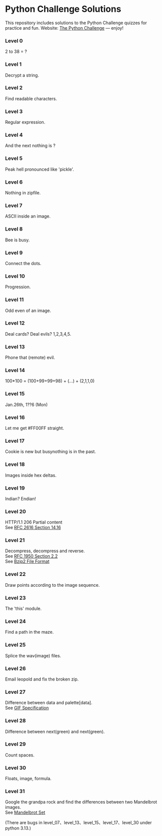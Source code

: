 # Python Challenge Solutions

This repository includes solutions to the Python Challenge quizzes for practice and fun.
Website: [The Python Challenge](http://www.pythonchallenge.com/) — enjoy!

### Level 0
2 to 38 = ?

### Level 1
Decrypt a string.

### Level 2
Find readable characters.

### Level 3
Regular expression.

### Level 4
And the next nothing is ?

### Level 5
Peak hell pronounced like 'pickle'.

### Level 6
Nothing in zipfile.

### Level 7
ASCII inside an image.

### Level 8
Bee is busy.

### Level 9
Connect the dots.

### Level 10
Progression.

### Level 11
Odd even of an image.

### Level 12
Deal cards? Deal evils? 1,2,3,4,5.

### Level 13
Phone that (remote) evil.

### Level 14
100*100 = (100+99+99+98) + (...) + (2,1,1,0)

### Level 15
Jan.26th, 1??6 (Mon)

### Level 16
Let me get #FF00FF straight.

### Level 17
Cookie is new but busynothing is in the past.

### Level 18
Images inside hex deltas.

### Level 19
Indian? Endian!

### Level 20
HTTP/1.1 206 Partial content  
See [RFC 2616 Section 14.16](http://tools.ietf.org/html/rfc2616#section-14.16)

### Level 21
Decompress, decompress and reverse.  
See [RFC 1950 Section 2.2](http://tools.ietf.org/html/rfc1950#section-2.2)  
See [Bzip2 File Format](http://en.wikipedia.org/wiki/Bzip2#File_format)

### Level 22
Draw points according to the image sequence.

### Level 23
The 'this' module.

### Level 24
Find a path in the maze.

### Level 25
Splice the wav(image) files.

### Level 26
Email leopold and fix the broken zip.

### Level 27
Difference between data and palette[data].  
See [GIF Specification](https://www.w3.org/Graphics/GIF/spec-gif87.txt)

### Level 28
Difference between next(green) and next(green).

### Level 29
Count spaces.

### Level 30
Floats, image, formula.

### Level 31
Google the grandpa rock and find the differences between two Mandelbrot images.  
See [Mandelbrot Set](https://en.wikipedia.org/wiki/Mandelbrot_set)

(There are bugs in level_07、level_13、level_15、level_17、level_30 under python 3.13.)